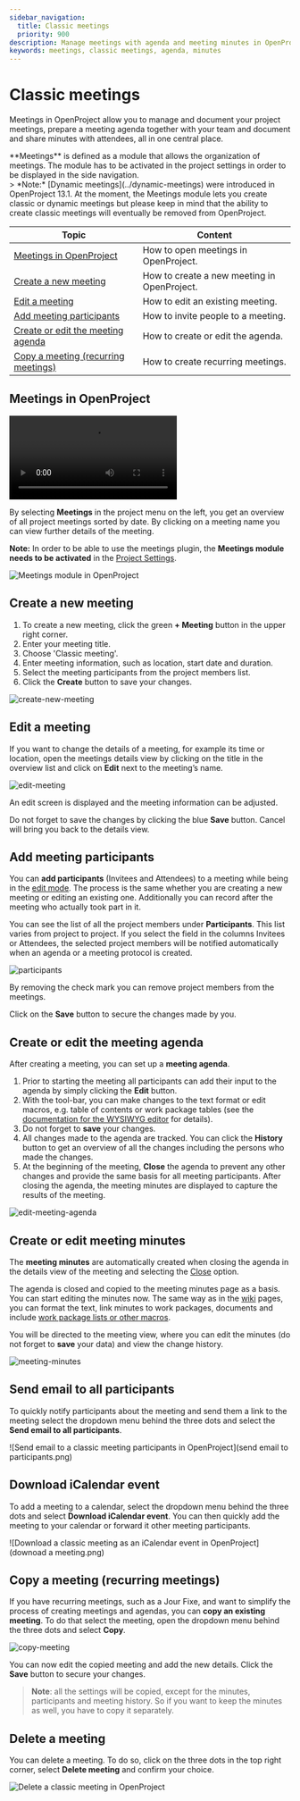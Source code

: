 ```yaml
---
sidebar_navigation:
  title: Classic meetings
  priority: 900
description: Manage meetings with agenda and meeting minutes in OpenProject.
keywords: meetings, classic meetings, agenda, minutes
---
```


# Classic meetings

Meetings in OpenProject allow you to manage and document your project meetings, prepare a meeting agenda together with your team and document and share minutes with attendees, all in one central place.

<div class="glossary">
**Meetings** is defined as a module that allows the organization of meetings. The module has to be activated in the project settings in order to be displayed in the side navigation.
</div>
> *Note:* [Dynamic meetings](../dynamic-meetings) were introduced in OpenProject 13.1. At the moment, the Meetings module lets you create classic or dynamic meetings but please keep in mind that the ability to create classic meetings will eventually be removed from OpenProject.


| Topic                                                                     | Content                                     |
|---------------------------------------------------------------------------|---------------------------------------------|
| [Meetings in OpenProject](#meetings-in-openproject)                       | How to open meetings in OpenProject.        |
| [Create a new meeting](#create-a-new-meeting)                             | How to create a new meeting in OpenProject. |
| [Edit a meeting](#edit-a-meeting)                                         | How to edit an existing meeting.            |
| [Add meeting participants](#add-meeting-participants)                     | How to invite people to a meeting.          |
| [Create or edit the meeting agenda](#create-or-edit-the-meeting-agenda)   | How to create or edit the agenda.           |
| [Copy a meeting (recurring meetings)](#copy-a-meeting-recurring-meetings) | How to create recurring meetings.           |

## Meetings in OpenProject

![A video about the Meetings module in OpenProject](https://openproject-docs.s3.eu-central-1.amazonaws.com/videos/OpenProject-How-to-Meetings.mp4)

By selecting **Meetings** in the project menu on the left, you get an overview of all project meetings sorted by date. By clicking on a meeting name you can view further details of the meeting.

**Note:** In order to be able to use the meetings plugin, the **Meetings module needs to be activated** in the [Project Settings](../../projects/project-settings/modules/).

![Meetings module in OpenProject](meetings.png)

## Create a new meeting

1. To create a new meeting, click the green **+ Meeting** button in the upper right corner.
2. Enter your meeting title.
3. Choose 'Classic meeting'.
3. Enter meeting information, such as location, start date and duration.
5. Select the meeting participants from the project members list.
6. Click the **Create** button to save your changes.

![create-new-meeting](create-new-classic-meeting.png)

## Edit a meeting

If you want to change the details of a meeting, for example its time or location, open the meetings details view by clicking on the title in the overview list and click on **Edit** next to the meeting’s name.

![edit-meeting](edit-meeting.png)

An edit screen is displayed and the meeting information can be adjusted.

Do not forget to save the changes by clicking the blue **Save** button. Cancel will bring you back to the details view.



## Add meeting participants

You can **add participants** (Invitees and Attendees) to a meeting while being in the [edit mode](#edit-a-meeting). The process is the same whether you are creating a new meeting or editing an existing one. Additionally you can record after the meeting who actually took part in it.

You can see the list of all the project members under **Participants**. This list varies from project to project. If you select the field in the columns Invitees or Attendees, the selected project members will be notified automatically when an agenda or a meeting protocol is created.

![participants](meeting-participants.png)

By removing the check mark you can remove project members from the meetings.

Click on the **Save** button to secure the changes made by you.

## Create or edit the meeting agenda

After creating a meeting, you can set up a **meeting agenda**.

1. Prior to starting the meeting all participants can add their input to the agenda by simply clicking the **Edit** button.
2. With the tool-bar, you can make changes to the text format or edit macros, e.g. table of contents or work package tables (see the [documentation for the WYSIWYG editor](../../wysiwyg) for details).
3. Do not forget to **save** your changes.
4. All changes made to the agenda are tracked. You can click the **History** button to get an overview of all the changes including the persons who made the changes.
7. At the beginning of the meeting, **Close** the agenda to prevent any other changes and provide the same basis for all meeting participants. After closing the agenda, the meeting minutes are displayed to capture the results of the meeting.


![edit-meeting-agenda](edit-meeting-agenda.png)

## Create or edit meeting minutes

The **meeting minutes** are automatically created when closing the agenda in the details view of the meeting and selecting the [Close](#create-or-edit-the-meeting-agenda) option.

The agenda is closed and copied to the meeting minutes page as a basis. You can start editing the minutes now. The same way as in the [wiki](../../wiki) pages, you can format the text, link minutes to work packages, documents and include [work package lists or other macros](../../wysiwyg/#embedding-of-work-package-attributes-and-project-attributes).

You will be directed to the meeting view, where you can edit the minutes (do not forget to **save** your data) and view the change history.

![meeting-minutes](edit-minutes.png)

## Send email to all participants

To quickly notify participants about the meeting and send them a link to the meeting select the dropdown menu behind the three dots and select the **Send email to all participants**.

![Send email to a classic meeting participants in OpenProject](send email to participants.png)

## Download iCalendar event

To add a meeting to a calendar, select the dropdown menu behind the three dots and select **Download iCalendar event**. You can then quickly add the meeting to your calendar or forward it other meeting participants. 

![Download a classic meeting as an iCalendar event in OpenProject](downoad a meeting.png)

## Copy a meeting (recurring meetings)

If you have recurring meetings, such as a Jour Fixe, and want to simplify the process of creating meetings and agendas, you can **copy an existing meeting**. To do that select the meeting, open the dropdown menu behind the three dots and select **Copy**.

![copy-meeting](copy-meeting.png)

You can now edit the copied meeting and add the new details. Click the **Save** button to secure your changes.

> **Note**: all the settings will be copied, except for the minutes, participants and meeting history. So if you want to keep the minutes as well, you have to copy it separately.



## Delete a meeting

You can delete a meeting. To do so, click on the three dots in the top right corner, select **Delete meeting** and confirm your choice.

![Delete a classic meeting in OpenProject](delete-meeting.png)

